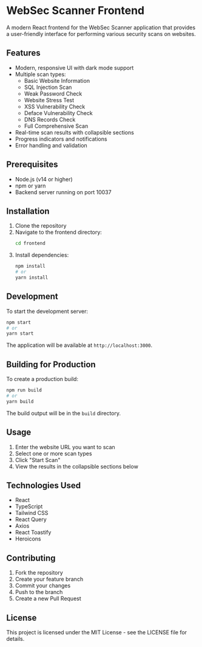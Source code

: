 # WebSec Scanner Frontend

A modern React frontend for the WebSec Scanner application that provides a user-friendly interface for performing various security scans on websites.

## Features

- Modern, responsive UI with dark mode support
- Multiple scan types:
  - Basic Website Information
  - SQL Injection Scan
  - Weak Password Check
  - Website Stress Test
  - XSS Vulnerability Check
  - Deface Vulnerability Check
  - DNS Records Check
  - Full Comprehensive Scan
- Real-time scan results with collapsible sections
- Progress indicators and notifications
- Error handling and validation

## Prerequisites

- Node.js (v14 or higher)
- npm or yarn
- Backend server running on port 10037

## Installation

1. Clone the repository
2. Navigate to the frontend directory:
   ```bash
   cd frontend
   ```
3. Install dependencies:
   ```bash
   npm install
   # or
   yarn install
   ```

## Development

To start the development server:

```bash
npm start
# or
yarn start
```

The application will be available at `http://localhost:3000`.

## Building for Production

To create a production build:

```bash
npm run build
# or
yarn build
```

The build output will be in the `build` directory.

## Usage

1. Enter the website URL you want to scan
2. Select one or more scan types
3. Click "Start Scan"
4. View the results in the collapsible sections below

## Technologies Used

- React
- TypeScript
- Tailwind CSS
- React Query
- Axios
- React Toastify
- Heroicons

## Contributing

1. Fork the repository
2. Create your feature branch
3. Commit your changes
4. Push to the branch
5. Create a new Pull Request

## License

This project is licensed under the MIT License - see the LICENSE file for details. 